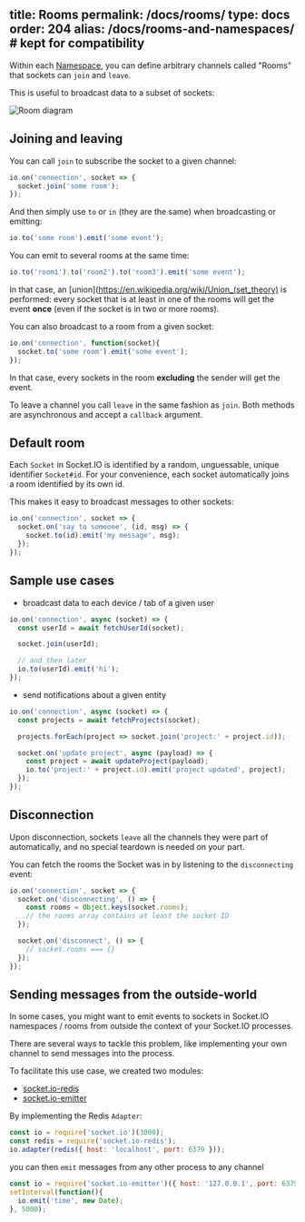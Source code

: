 title: Rooms
permalink: /docs/rooms/
type: docs
order: 204
alias: /docs/rooms-and-namespaces/ # kept for compatibility
---

Within each [Namespace](/docs/namespaces/), you can define arbitrary channels called "Rooms" that sockets can `join` and `leave`.

This is useful to broadcast data to a subset of sockets:

![Room diagram](/images/rooms.png)

## Joining and leaving

You can call `join` to subscribe the socket to a given channel:

```js
io.on('connection', socket => {
  socket.join('some room');
});
```

And then simply use `to` or `in` (they are the same) when broadcasting or emitting:

```js
io.to('some room').emit('some event');
```

You can emit to several rooms at the same time:

```js
io.to('room1').to('room2').to('room3').emit('some event');
```

In that case, an [union](https://en.wikipedia.org/wiki/Union_(set_theory) is performed: every socket that is at least in one of the rooms will get the event **once** (even if the socket is in two or more rooms).

You can also broadcast to a room from a given socket:

```js
io.on('connection', function(socket){
  socket.to('some room').emit('some event');
});
```

In that case, every sockets in the room **excluding** the sender will get the event.

To leave a channel you call `leave` in the same fashion as `join`. Both methods are asynchronous and accept a `callback` argument.

## Default room

Each `Socket` in Socket.IO is identified by a random, unguessable, unique identifier `Socket#id`. For your convenience, each socket automatically joins a room identified by its own id.

This makes it easy to broadcast messages to other sockets:

```js
io.on('connection', socket => {
  socket.on('say to someone', (id, msg) => {
    socket.to(id).emit('my message', msg);
  });
});
```

## Sample use cases

- broadcast data to each device / tab of a given user

```js
io.on('connection', async (socket) => {
  const userId = await fetchUserId(socket);

  socket.join(userId);

  // and then later
  io.to(userId).emit('hi');
});
```

- send notifications about a given entity

```js
io.on('connection', async (socket) => {
  const projects = await fetchProjects(socket);

  projects.forEach(project => socket.join('project:' + project.id));

  socket.on('update project', async (payload) => {
    const project = await updateProject(payload);
    io.to('project:' + project.id).emit('project updated', project);
  });
});
```

## Disconnection

Upon disconnection, sockets `leave` all the channels they were part of automatically, and no special teardown is needed on your part.

You can fetch the rooms the Socket was in by listening to the `disconnecting` event:

```js
io.on('connection', socket => {
  socket.on('disconnecting', () => {
    const rooms = Object.keys(socket.rooms);
    // the rooms array contains at least the socket ID
  });

  socket.on('disconnect', () => {
    // socket.rooms === {}
  });
});
```

## Sending messages from the outside-world

In some cases, you might want to emit events to sockets in Socket.IO namespaces / rooms from outside the context of your Socket.IO processes.

There are several ways to tackle this problem, like implementing your own channel to send messages into the process.

To facilitate this use case, we created two modules:

- [socket.io-redis](https://github.com/socketio/socket.io-redis)
- [socket.io-emitter](https://github.com/socketio/socket.io-emitter)

By implementing the Redis `Adapter`:

```js
const io = require('socket.io')(3000);
const redis = require('socket.io-redis');
io.adapter(redis({ host: 'localhost', port: 6379 }));
```

you can then `emit` messages from any other process to any channel

```js
const io = require('socket.io-emitter')({ host: '127.0.0.1', port: 6379 });
setInterval(function(){
  io.emit('time', new Date);
}, 5000);
```
